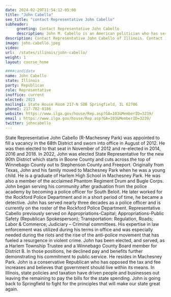 ```yaml
---
date: 2024-02-29T11:54:12-05:00
title: "John Cabello"
seo_title: "contact Representative John Cabello"
subheader:
     greeting: Contact Representative John Cabello
     description: John M. Cabello is an American politician who has served as a Republican member of the Illinois House of Representatives representing the 90th district since 2022.
description: Contact Representative John Cabello of Illinois. Contact information for John Cabello includes email address, phone number, and mailing address.
image: john-cabello.jpeg
video:
url:  /states/illinois/john-cabello/
weight: 1
layout: course_home

####candidate
name: John Cabello
state: Illinois
party: Republican
role: Representative
inoffice: current
elected: 2023
mailing1: State House Room 217-N SOB Springfield, IL 62706
phone1: 217-782-8186
website: https://www.ilga.gov/house/Rep.asp?GA=103&MemberID=3239/
email : https://www.ilga.gov/house/Rep.asp?GA=103&MemberID=3239/
twitter: johncabello
---
```


State Representative John Cabello (R-Machesney Park) was appointed to fill a vacancy in the 68th District and sworn into office in August of 2012. He was then elected to that seat in November of 2012 and re-elected in 2014, 2016 and 2018. In 2022, John was elected State Representative for the new 90th District which starts in Boone County and cuts across the top of Winnebago County out to Stephenson County and Freeport. Originally from Texas, John and his family moved to Machesney Park when he was a young child. He is a graduate of Harlem High School in Machesney Park. He was also a member of the acclaimed Phantom Regiment Drum and Bugle Corps. John began serving his community after graduation from the police academy by becoming a police officer for South Beloit. He later worked for the Rockford Police Department and in a short period of time, he became a detective. John has served nearly three decades as a police officer and is currently on the roster of the Rockford Police Department. Representative Cabello previously served on Appropriations-Capital; Appropriations-Public Safety (Republican Spokesperson); Transportation: Regulation, Roads; Labor & Commerce; Judiciary – Criminal committees. His expertise in law enforcement was utilized during his terms in office and was especially needed during the riots and the rise of the anti-police movement that has fueled a resurgence in violent crime. John has been elected, and served, as a Harlem Township Trustee and a Winnebago County Board member for District 8. In those positions, he declined pay and benefits further demonstrating his commitment to public service. He resides in Machesney Park. John is a conservative Republican who has opposed the tax and fee increases and believes that government should live within its means. In Illinois, state policies and taxation have driven people and businesses out leaving the remaining to pay the bills for the state spending. John is going back to Springfield to fight for the principles that will make our state great again.
